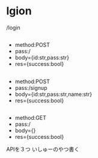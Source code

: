 # lgion
/login
##
- method:POST
- pass:/
- body={id:str,pass:str}
- res={success:bool}
##
- method:POST
- pass:/signup
- body={id:str,pass:str,name:str}
- res={success:bool}
##
- method:GET
- pass:/
- body={}
- res={success:bool}

APIを３つ
いしゅーのやつ書く